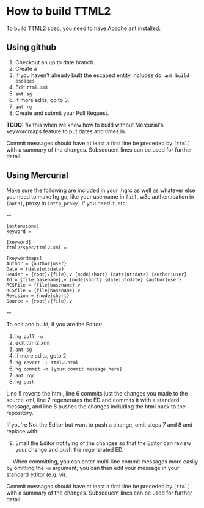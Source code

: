 # How to build TTML2

To build TTML2 spec, you need to have Apache ant installed.

## Using github

1. Checkout an up to date branch.
2. Create a 
2. If you haven't already built the escaped entity includes do:
`ant build-escapes`
3. Edit `ttml.xml`
4. `ant sg`
5. If more edits, go to 3.
6. `ant rg`
7. Create and submit your Pull Request.

__TODO:__ fix this when we know how to build without Mercurial's keywordmaps feature to put dates and times in.

Commit messages should have at least a first line be preceded by `[ttml]` with a summary of the changes. Subsequent lines can be used for further detail.

## Using Mercurial

Make sure the following are included in your .hgrc as well as whatever else you need to make hg go, like your username in `[ui]`, w3c authentication in `[auth]`, proxy in `[http_proxy]` if you need it, etc:

--
```
[extensions]
keyword =

[keyword]
ttml2/spec/ttml2.xml =

[keywordmaps]
Author = {author|user}
Date = {date|utcdate}
Header = {root}/{file},v {node|short} {date|utcdate} {author|user}
Id = {file|basename},v {node|short} {date|utcdate} {author|user}
RCSFile = {file|basename},v
RCSfile = {file|basename},v
Revision = {node|short}
Source = {root}/{file},v
```
--

To edit and build, if you are the Editor:

1. `hg pull -u`
2. edit ttml2.xml
3. `ant sg`
4. if more edits, goto 2
5. `hg revert -C ttml2.html`
6. `hg commit -m [your commit message here]`
7. `ant rgc`
8. `hg push`

Line 5 reverts the html, line 6 commits just the changes you made to the source xml, line 7 regenerates the ED and commits it with a standard message, and line 8 pushes the changes including the html back to the repository.

If you're Not the Editor but want to push a change, omit steps 7 and 8 and replace with:

9. Email the Editor notifying of the changes so that the Editor can review your change and push the regenerated ED.

--
When committing, you can enter multi-line commit messages more easily by omitting the `-m` argument; you can then edit your message in your standard editor (e.g. vi).

Commit messages should have at least a first line be preceded by `[ttml]` with a summary of the changes. Subsequent lines can be used for further detail.

